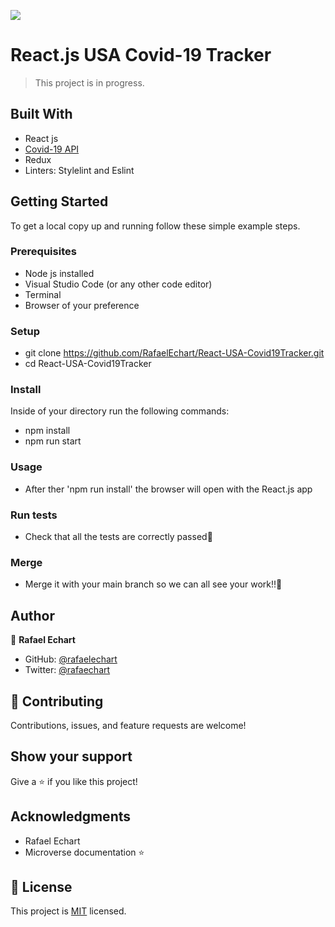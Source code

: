 ![](https://img.shields.io/badge/Microverse-blueviolet)

# React.js USA Covid-19 Tracker

> This project is in progress.   


## Built With

- React js
- [Covid-19 API](https://documenter.getpostman.com/view/10831675/SzYZ1eNY#bb5931aa-52c3-4000-ba41-6ed9209556e1)
- Redux
- Linters: Stylelint and Eslint


## Getting Started

To get a local copy up and running follow these simple example steps.

### Prerequisites

- Node js installed
- Visual Studio Code (or any other code editor)
- Terminal
- Browser of your preference

### Setup

- git clone https://github.com/RafaelEchart/React-USA-Covid19Tracker.git
- cd React-USA-Covid19Tracker

### Install

Inside of your directory run the following commands:

- npm install 
- npm run start

### Usage

- After ther 'npm run install' the browser will open with the React.js app


### Run tests

- Check that all the tests are correctly passed🤝

### Merge

- Merge it with your main branch so we can all see your work!!🤝


## Author

👤 **Rafael Echart**

- GitHub: [@rafaelechart](https://github.com/rafaelechart)
- Twitter: [@rafaechart](https://twitter.com/rafaechart)


## 🤝 Contributing

Contributions, issues, and feature requests are welcome!


## Show your support

Give a ⭐️ if you like this project!

## Acknowledgments

- Rafael Echart
- Microverse documentation ⭐️

## 📝 License

This project is [MIT](./MIT.md) licensed.